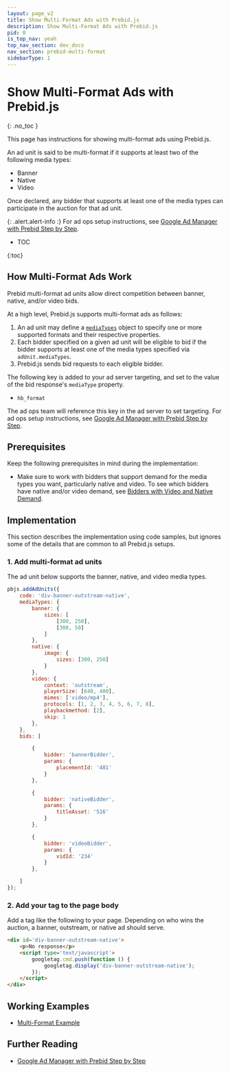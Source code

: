 ```yaml
---
layout: page_v2
title: Show Multi-Format Ads with Prebid.js
description: Show Multi-Format Ads with Prebid.js
pid: 0
is_top_nav: yeah
top_nav_section: dev_docs
nav_section: prebid-multi-format
sidebarType: 1
---
```


# Show Multi-Format Ads with Prebid.js

{: .no_toc }

This page has instructions for showing multi-format ads using Prebid.js.

An ad unit is said to be multi-format if it supports at least two of the following media types:

* Banner
* Native
* Video

Once declared, any bidder that supports at least one of the media types can participate in the auction for that ad unit.

{: .alert.alert-info :}
For ad ops setup instructions, see [Google Ad Manager with Prebid Step by Step](/adops/step-by-step.html).

* TOC

{:toc}

## How Multi-Format Ads Work

Prebid multi-format ad units allow direct competition between banner, native, and/or video bids.

At a high level, Prebid.js supports multi-format ads as follows:

1. An ad unit may define a [`mediaTypes`](/dev-docs/publisher-api-reference/addAdUnits.html#addAdUnits-MediaTypes) object to specify one or more supported formats and their respective properties.
2. Each bidder specified on a given ad unit will be eligible to bid if the bidder supports at least one of the media types specified via `adUnit.mediaTypes`.
3. Prebid.js sends bid requests to each eligible bidder.

The following key is added to your ad server targeting, and set to the value of the bid response's `mediaType` property.

* `hb_format`

The ad ops team will reference this key in the ad server to set targeting.  For ad ops setup instructions, see [Google Ad Manager with Prebid Step by Step](/adops/step-by-step.html).

## Prerequisites

Keep the following prerequisites in mind during the implementation:

* Make sure to work with bidders that support demand for the media types you want, particularly native and video.  To see which bidders have native and/or video demand, see [Bidders with Video and Native Demand]({{site.baseurl}}/dev-docs/bidders.html#bidders-with-video-and-native-demand).

## Implementation

This section describes the implementation using code samples, but ignores some of the details that are common to all Prebid.js setups.

### 1. Add multi-format ad units

The ad unit below supports the banner, native, and video media types.

```javascript
pbjs.addAdUnits({
    code: 'div-banner-outstream-native',
    mediaTypes: {
        banner: {
            sizes: [
                [300, 250],
                [300, 50]
            ]
        },
        native: {
            image: {
                sizes: [300, 250]
            }
        },
        video: {
            context: 'outstream',
            playerSize: [640, 480],
            mimes: ['video/mp4'],
            protocols: [1, 2, 3, 4, 5, 6, 7, 8],
            playbackmethod: [2],
            skip: 1
        },
    },
    bids: [

        {
            bidder: 'bannerBidder',
            params: {
                placementId: '481'
            }
        },

        {
            bidder: 'nativeBidder',
            params: {
                titleAsset: '516'
            }
        },

        {
            bidder: 'videoBidder',
            params: {
                vidId: '234'
            }
        },

    ]
});
```

### 2. Add your tag to the page body

Add a tag like the following to your page.  Depending on who wins the auction, a banner, outstream, or native ad should serve.

```html
<div id='div-banner-outstream-native'>
    <p>No response</p>
    <script type='text/javascript'>
        googletag.cmd.push(function () {
            googletag.display('div-banner-outstream-native');
        });
    </script>
</div>
```

## Working Examples

* [Multi-Format Example](/dev-docs/examples/multi-format-example.html)

## Further Reading

* [Google Ad Manager with Prebid Step by Step](/adops/step-by-step.html)
